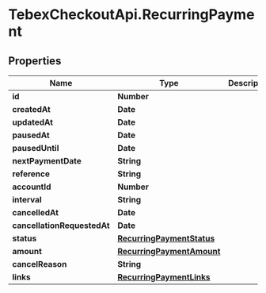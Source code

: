# TebexCheckoutApi.RecurringPayment

## Properties

Name | Type | Description | Notes
------------ | ------------- | ------------- | -------------
**id** | **Number** |  | [optional] 
**createdAt** | **Date** |  | [optional] 
**updatedAt** | **Date** |  | [optional] 
**pausedAt** | **Date** |  | [optional] 
**pausedUntil** | **Date** |  | [optional] 
**nextPaymentDate** | **String** |  | [optional] 
**reference** | **String** |  | [optional] 
**accountId** | **Number** |  | [optional] 
**interval** | **String** |  | [optional] 
**cancelledAt** | **Date** |  | [optional] 
**cancellationRequestedAt** | **Date** |  | [optional] 
**status** | [**RecurringPaymentStatus**](RecurringPaymentStatus.md) |  | [optional] 
**amount** | [**RecurringPaymentAmount**](RecurringPaymentAmount.md) |  | [optional] 
**cancelReason** | **String** |  | [optional] 
**links** | [**RecurringPaymentLinks**](RecurringPaymentLinks.md) |  | [optional] 


